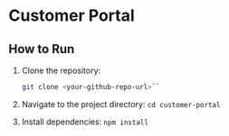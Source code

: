 # Customer Portal

## How to Run

1. Clone the repository:
   ```bash
   git clone <your-github-repo-url>``

2. Navigate to the project directory:
    ```cd customer-portal```

3. Install dependencies:
    ```npm install```
